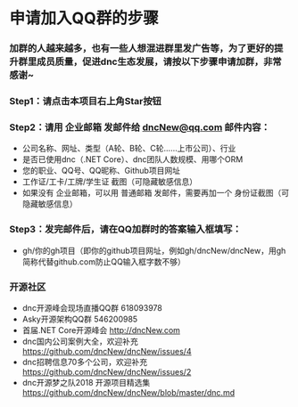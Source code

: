 # 申请加入QQ群的步骤

### 加群的人越来越多，也有一些人想混进群里发广告等，为了更好的提升群里成员质量，促进dnc生态发展，请按以下步骤申请加群，非常感谢~

###  Step1：请点击本项目右上角Star按钮

###  Step2：请用 企业邮箱 发邮件给 dncNew@qq.com 邮件内容：

* 公司名称、网址、类型（A轮、B轮、C轮……上市公司）、行业
* 是否已使用dnc（.NET Core）、dnc团队人数规模、用哪个ORM
* 您的职业、QQ号、QQ昵称、Github项目网址
* 工作证/工卡/工牌/学生证 截图（可隐藏敏感信息）
* 如果没有 企业邮箱，可以用 普通邮箱 发邮件，需要再加一个 身份证截图（可隐藏敏感信息）

###  Step3：发完邮件后，请在QQ加群时的答案输入框填写：

* gh/你的gh项目（即你的github项目网址，例如gh/dncNew/dncNew，用gh简称代替github.com防止QQ输入框字数不够）


###  开源社区

* dnc开源峰会现场直播QQ群 618093978
* Asky开源架构QQ群 546200985
* 首届.NET Core开源峰会 http://dncNew.com
* dnc国内公司案例大全，欢迎补充 https://github.com/dncNew/dncNew/issues/4
* dnc招聘信息70多个公司，欢迎补充  https://github.com/dncNew/dncNew/issues/2
* dnc开源梦之队2018 开源项目精选集  https://github.com/dncNew/dncNew/blob/master/dnc.md
